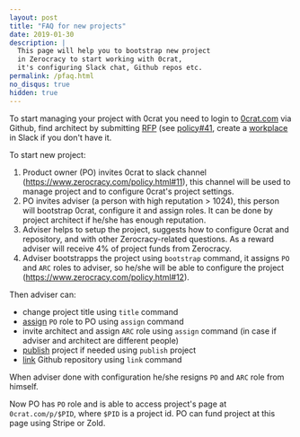 ```yaml
---
layout: post
title: "FAQ for new projects"
date: 2019-01-30
description: |
  This page will help you to bootstrap new project
  in Zerocracy to start working with 0crat,
  it's configuring Slack chat, Github repos etc.
permalink: /pfaq.html
no_disqus: true
hidden: true
---
```


To start managing your project with 0crat you need to
login to [0crat.com](https://0crat.com) via Github,
find architect by submitting [RFP](https://www.0crat.com/rfp)
(see [policy#41](https://www.zerocracy.com/policy.html#41),
create a [workplace](https://slack.com/create) in Slack if you
don't have it.

<!--more-->

To start new project:
 1. Product owner (PO) invites 0crat to slack channel (https://www.zerocracy.com/policy.html#11),
this channel will be used to manage project and to configure 0crat's project settings.
 2. PO invites adviser (a person with high reputation > 1024), this person will bootstrap 0crat, configure
it and assign roles. It can be done by project architect if he/she has enough reputation.
 3. Adviser helps to setup the project, suggests how to configure 0crat and repository,
and with other Zerocracy-related questions. As a reward adviser will receive 4% of project funds from Zerocracy.
 4. Adviser bootstrapps the project using `bootstrap` command, it assigns `PO` and `ARC` roles to adviser, 
so he/she will be able to configure the project (https://www.zerocracy.com/policy.html#12).

Then adviser can:
 * change project title using `title` command
 * [assign](https://www.zerocracy.com/policy.html#13) `PO` role to PO using `assign` command
 * invite architect and assign `ARC` role using `assign` command (in case if adviser and architect are different people)
 * [publish](https://www.zerocracy.com/policy.html#26) project if needed using `publish` project
 * [link](https://www.zerocracy.com/policy.html#17) Github repository using `link` command
 
When adviser done with configuration he/she resigns `PO` and `ARC` role from himself.

Now PO has `PO` role and is able to access project's page at `0crat.com/p/$PID`, where `$PID` is a project id.
PO can fund project at this page using Stripe or Zold.
 
